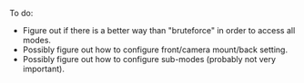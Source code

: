 To do:

* Figure out if there is a better way than "bruteforce" in order to access all modes.
* Possibly figure out how to configure front/camera mount/back setting.
* Possibly figure out how to configure sub-modes (probably not very important).
